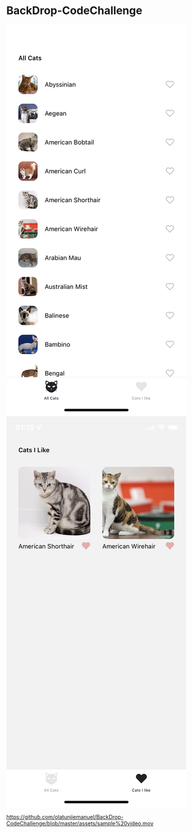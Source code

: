 # BackDrop-CodeChallenge

![All-Cats-Page](https://github.com/olatunjiemanuel/BackDrop-CodeChallenge/blob/master/assets/IMG_7082.PNG)
![Cats-I-Like-Page](https://github.com/olatunjiemanuel/BackDrop-CodeChallenge/blob/master/assets/IMG_7083.PNG)

https://github.com/olatunjiemanuel/BackDrop-CodeChallenge/blob/master/assets/sample%20video.mov
